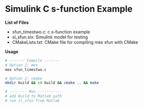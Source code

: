 Simulink C s-function Example 
===================================

**List of Files**
* sfun_timestwo.c: c s-function example
* sl_sfun.slx: Simulink model for testing
* CMakeLists.txt: CMake file for compiling mex sfun with CMake 

**Usage**

``` bash
# ------- Compile -------
# Option 1: mex
mex sfun_timestwo.c

# Option 2: cmake
mkdir build && cd build && cmake .. && make 

# -------- Run -----------
# add build to Matlab path
# run sl_sfun from Matlab 
```
